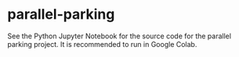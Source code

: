# parallel-parking

See the Python Jupyter Notebook for the source code for the parallel parking project. It is recommended to run in Google Colab.
